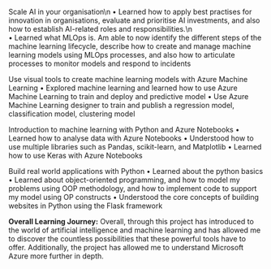Scale AI in your organisation\n
•	Learned how to apply best practises for innovation in organisations, evaluate and prioritise AI investments, and also how to establish AI-related roles and responsibilities.\n  
•	Learned what MLOps is. Am able to now identify the different steps of the machine learning lifecycle, describe how to create and manage machine learning models using MLOps processes, and also how to articulate processes to monitor models and respond to incidents

Use visual tools to create machine learning models with Azure Machine Learning 
•	Explored machine learning and learned how to use Azure Machine Learning to train and deploy and predictive model
•	Use Azure Machine Learning designer to train and publish a regression model, classification model, clustering model 

Introduction to machine learning with Python and Azure Notebooks
•	Learned how to analyse data with Azure Notebooks
•	Understood how to use multiple libraries such as Pandas, scikit-learn, and Matplotlib
•	Learned how to use Keras with Azure Notebooks 

Build real world applications with Python
•	Learned about the python basics
•	Learned about object-oriented programming, and how to model my problems using OOP methodology, and how to implement code to support my model using OP constructs
•	Understood the core concepts of building websites in Python using the Flask framework

**Overall Learning Journey:**
Overall, through this project has introduced to the world of artificial intelligence and machine learning and has allowed me to discover the countless possibilities that these powerful tools have to offer. Additionally, the project has allowed me to understand Microsoft Azure more further in depth. 
